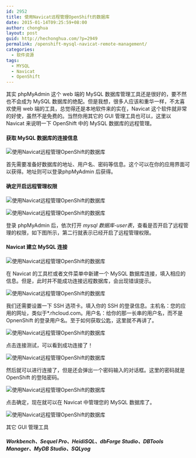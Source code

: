 ```yaml
---
id: 2952
title: 使用Navicat远程管理OpenShift的数据库
date: 2015-01-14T09:25:59+08:00
author: chonghua
layout: post
guid: http://hechonghua.com/?p=2949
permalink: /openshift-mysql-navicat-remote-management/
categories:
  - 软件资源
tags:
  - MYSQL
  - Navicat
  - OpenShift
---
```

其实 phpMyAdmin 这个 web 端的 MySQL 数据库管理工具还是很好的，要不然也不会成为 MySQL 数据库的绝配。但是我想，很多人应该和重华一样，不太喜欢使用 web 端的工具，总觉得还是本地软件来的实在，Navicat 这个软件就非常的好使，虽然不是免费的。当然你用其它的 GUI 管理工具也可以，这里以 Navicat 来说明一下 OpenShift 中的 MySQL 数据库的远程管理。

<!--more-->

#### 获取 MySQL 数据库的连接信息

![使用Navicat远程管理OpenShift的数据库](http://chonghua-1251666171.cos.ap-shanghai.myqcloud.com/navicat1.png) 

首先需要准备好数据库的地址、用户名、密码等信息。这个可以在你的应用界面可以获得。地址则可以登录phpMyAdmin 后获得。

#### 确定开启远程管理权限

![使用Navicat远程管理OpenShift的数据库](http://chonghua-1251666171.cos.ap-shanghai.myqcloud.com/navicat2.png) 

![使用Navicat远程管理OpenShift的数据库](http://chonghua-1251666171.cos.ap-shanghai.myqcloud.com/navicat3.png) 

登录 phpMyAdmin 后，依次打开 _mysql 数据库_-_user表_，查看是否开启了远程管理的权限，如下图所示，第二行就表示已经开启了远程管理权限。

#### Navicat 建立 MySQL 连接

![使用Navicat远程管理OpenShift的数据库](http://chonghua-1251666171.cos.ap-shanghai.myqcloud.com/navicat4.png) 

在 Navicat 的工具栏或者文件菜单中新建一个 MySQL 数据库连接，填入相应的信息。但是，此时并不能成功连接远程数据库，会出现错误提示。

![使用Navicat远程管理OpenShift的数据库](http://chonghua-1251666171.cos.ap-shanghai.myqcloud.com/navicat5.png) 

我们还需要设置一下 SSH 选项卡。填入你的 SSH 的登录信息。主机名：您的应用的网址，类似于*.rhcloud.com。用户名：给你的那一长串的用户名，而不是 OpnenShift 的登录用户名。至于如何获取公匙，这里就不再讲了。

![使用Navicat远程管理OpenShift的数据库](http://chonghua-1251666171.cos.ap-shanghai.myqcloud.com/navicat6.png) 

点击连接测试，可以看到成功连接了！

![使用Navicat远程管理OpenShift的数据库](http://chonghua-1251666171.cos.ap-shanghai.myqcloud.com/navicat7.png) 

然后就可以进行连接了，但是还会弹出一个密码输入的对话框。这里的密码就是 OpenShift 的登陆密码。

![使用Navicat远程管理OpenShift的数据库](http://chonghua-1251666171.cos.ap-shanghai.myqcloud.com/navicat8.png) 

点击确定，现在就可以在 Navicat 中管理您的 MySQL 数据库了。

![使用Navicat远程管理OpenShift的数据库](http://chonghua-1251666171.cos.ap-shanghai.myqcloud.com/navicat9.png) 

其它 GUI 管理工具

##### Workbench、Sequel Pro、HeidiSQL、dbForge Studio、DBTools Manager、MyDB Studio、SQLyog